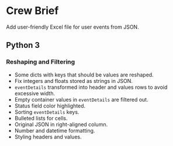 # Crew Brief

Add user-friendly Excel file for user events from JSON.

## Python 3

### Reshaping and Filtering

- Some dicts with keys that should be values are reshaped.
- Fix integers and floats stored as strings in JSON.
- `eventDetails` transformed into header and values rows to avoid excessive width.
- Empty container values in `eventDetails` are filtered out.
- Status field color highlighted.
- Sorting `eventDetails` keys.
- Bulleted lists for cells.
- Original JSON in right-aligned column.
- Number and datetime formatting.
- Styling headers and values.
